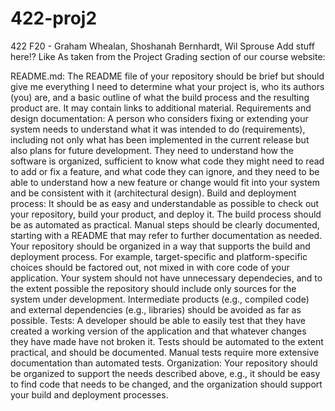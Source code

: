 # 422-proj2
422 F20 - Graham Whealan, Shoshanah Bernhardt, Wil Sprouse
Add stuff here!? Like
As taken from the Project Grading section of our course website:

README.md: The README file of your repository should be brief but should give me everything I need to determine what your project is, who its authors (you) are, and a basic outline of what the build process and the resulting product are. It may contain links to additional material.
Requirements and design documentation: A person who considers fixing or extending your system needs to understand what it was intended to do (requirements), including not only what has been implemented in the current release but also plans for future development. They need to understand how the software is organized, sufficient to know what code they might need to read to add or fix a feature, and what code they can ignore, and they need to be able to understand how a new feature or change would fit into your system and be consistent with it (architectural design).
Build and deployment process: It should be as easy and understandable as possible to check out your repository, build your product, and deploy it. The build process should be as automated as practical. Manual steps should be clearly documented, starting with a README that may refer to further documentation as needed. Your repository should be organized in a way that supports the build and deployment process. For example, target-specific and platform-specific choices should be factored out, not mixed in with core code of your application. Your system should not have unnecessary dependecies, and to the extent possible the repository should include only sources for the system under development. Intermediate products (e.g., compiled code) and external dependencies (e.g., libraries) should be avoided as far as possible.
Tests: A developer should be able to easily test that they have created a working version of the application and that whatever changes they have made have not broken it. Tests should be automated to the extent practical, and should be documented. Manual tests require more extensive documentation than automated tests.
Organization: Your repository should be organized to support the needs described above, e.g., it should be easy to find code that needs to be changed, and the organization should support your build and deployment processes.
